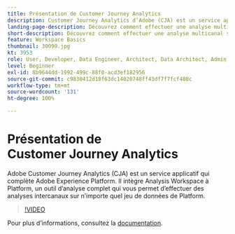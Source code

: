 ```yaml
---
title: Présentation de Customer Journey Analytics
description: Customer Journey Analytics d’Adobe (CJA) est un service applicatif qui complète Adobe Experience Platform. Il intègre Analysis Workspace à Platform, un outil d’analyse complet qui vous permet d’effectuer des analyses multicanales sur n’importe quel jeu de données de Platform.
landing-page-description: Découvrez comment effectuer une analyse multicanal sur l’un de vos jeux de données Experience Platform.
short-description: Découvrez comment effectuer une analyse multicanal sur l’un de vos jeux de données Experience Platform.
feature: Workspace Basics
thumbnail: 30090.jpg
kt: 3953
role: User, Developer, Data Engineer, Architect, Data Architect, Admin, Leader
level: Beginner
exl-id: 8b9644dd-1992-499c-88f0-acd3ef182956
source-git-commit: c9830412d18f63dc14020748ff43df7f7fcf408c
workflow-type: tm+mt
source-wordcount: '131'
ht-degree: 100%

---
```


# Présentation de Customer Journey Analytics

Adobe Customer Journey Analytics (CJA) est un service applicatif qui complète Adobe Experience Platform. Il intègre Analysis Workspace à Platform, un outil d’analyse complet qui vous permet d’effectuer des analyses intercanaux sur n’importe quel jeu de données de Platform.

>[!VIDEO](https://video.tv.adobe.com/v/36216/?quality=12&learn=on&captions=fre_fr)

Pour plus d’informations, consultez la [documentation](https://experienceleague.adobe.com/docs/analytics-platform/using/cja-landing.html?lang=fr).
